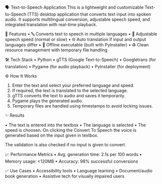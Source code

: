 🗣️ Text-to-Speech Application
This is a lightweight and customizable Text-to-Speech (TTS) desktop application that converts text input into spoken audio. It supports multilingual conversion, adjustable speech speed, and integrated translation with real-time playback.

🚀 Features
•	🔤 Converts text to speech in multiple languages
•	🐢 Adjustable speech speed (normal or slow)
•	🌐 Auto translation if input and output languages differ
•	💾 Offline executable (built with PyInstaller)
•	♻️ Clean resource management with temporary file handling

🛠️ Tech Stack
•	Python
•	gTTS (Google Text-to-Speech)
•	Googletrans (for translation)
•	Pygame (for audio playback)
•	PyInstaller (for deployment)

⚙️ How It Works
1.	Enter the text and select your preferred language and speed.
2.	If required, the text is translated to the selected language.
3.	gTTS converts the text to audio and saves it temporarily.
4.	Pygame plays the generated audio.
5.	Temporary files are handled using timestamps to avoid locking issues.

✨ Results
 
•	The text is entered into the textbox
•	The language is selected
•	The speed is choosen.
On clicking the Convert To Speech the voice is generated based on the input given in textbox.

The validation is also checked if no input is given to convert. 

 

📈 Performance Metrics
•	Avg. generation time: 2.1s per 100 words
•	Memory usage: <120MB
•	Accuracy: 98% successful conversions

✅ Use Cases
•	Accessibility tools
•	Language learning
•	Document/audio book generation
•	Assistive tech for visually impaired users

